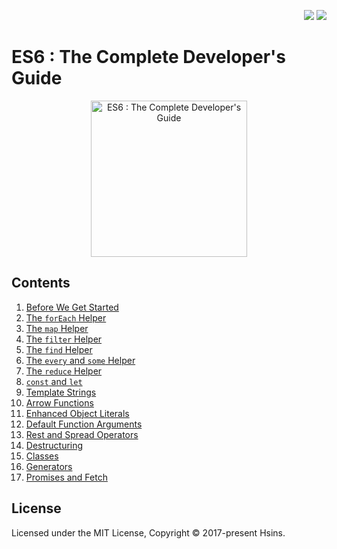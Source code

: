 <div align="right">

  [![](https://img.shields.io/badge/Udemy--EC5252.svg?logo=udemy&style=flat-square)](https://www.udemy.com/course/javascript-es6-tutorial/)
  [![](https://img.shields.io/github/license/Hsins-Learn/ES6-Javascript-The-Complete-Developers-Guide?style=flat-square)](./LICENSE)

</div>

# ES6 : The Complete Developer's Guide

<p align="center">
  <img src="https://i.imgur.com/KTEorEU.png" alt="ES6 : The Complete Developer's Guide" height="250px">
</p>

## Contents

1. [Before We Get Started](./01%20-%20Before%20We%20Get%20Started/)
2. [The `forEach` Helper](./02%20-%20The%20forEach%20Helper/)
3. [The `map` Helper](./03%20-%20The%20map%20Helper/)
4. [The `filter` Helper](./04%20-%20The%20filter%20Helper/)
5. [The `find` Helper](./05%20-%20The%20find%20Helper/)
6. [The `every` and `some` Helper](./06%20-%20The%20every%20and%20some%20Helper/)
7. [The `reduce` Helper](./07%20-%20The%20reduce%20Helper/)
8. [`const` and `let`](./08%20-%20Const%20and%20Let/)
9. [Template Strings](./09%20-%20Template%20Strings/)
10. [Arrow Functions](./10%20-%20Arrow%20Functions/)
11. [Enhanced Object Literals](./11%20-%20Enhanced%20Object%20Literals/)
12. [Default Function Arguments](./12%20-%20Default%20Function%20Arguments/)
13. [Rest and Spread Operators](./13%20-%20Rest%20and%20Spread%20Operator/)
14. [Destructuring](./14%20-%20Destructuring/)
15. [Classes](./15%20-%20Classes/)
16. [Generators](.16%20-%20Generators/)
17. [Promises and Fetch](./17%20-%20Promises%20and%20Fetch/)

## License

Licensed under the MIT License, Copyright © 2017-present Hsins.


